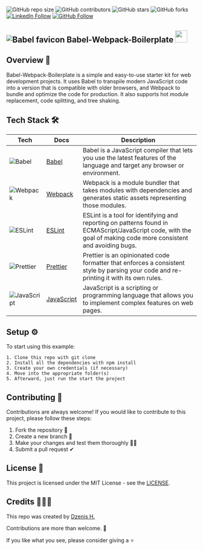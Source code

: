 ##

![GitHub repo size](https://img.shields.io/github/repo-size/dzenis-h/Babel-Webpack-Boilerplate)
![GitHub contributors](https://img.shields.io/github/contributors/dzenis-h/Babel-Webpack-Boilerplate)
![GitHub stars](https://img.shields.io/github/stars/dzenis-h/Babel-Webpack-Boilerplate?style=social)
![GitHub forks](https://img.shields.io/github/forks/dzenis-h/Babel-Webpack-Boilerplate?style=social)
[![LinkedIn Follow](https://img.shields.io/badge/-Follow-blue?style=social&logo=linkedin&link=https://www.linkedin.com/in/dzenis-h/)](https://www.linkedin.com/in/dzenis-h/)
[![GitHub Follow](https://img.shields.io/badge/-Follow-black?style=social&logo=github&link=https://github.com/dzenis-h)](https://github.com/dzenis-h)

##

## ![Babel favicon](https://babeljs.io/img/favicon.png) Babel-Webpack-Boilerplate <img src="https://topheman.github.io/webpack-babel-starter/assets/974262647c82057b6078c432841a53ea.png" height=32px />

## Overview 👀

Babel-Webpack-Boilerplate is a simple and easy-to-use starter kit for web development projects. It uses Babel to transpile modern JavaScript code into a version that is compatible with older browsers, and Webpack to bundle and optimize the code for production. It also supports hot module replacement, code splitting, and tree shaking.

## Tech Stack 🛠️

| Tech | Docs | Description |
| ---- | ---- | ----------- |
| ![Babel](https://img.shields.io/badge/Babel-F9DC3E?style=for-the-badge&logo=babel&logoColor=black) | [Babel](https://babeljs.io/docs/en/) | Babel is a JavaScript compiler that lets you use the latest features of the language and target any browser or environment. |
| ![Webpack](https://img.shields.io/badge/Webpack-8DD6F9?style=for-the-badge&logo=webpack&logoColor=black) | [Webpack](https://webpack.js.org/concepts/) | Webpack is a module bundler that takes modules with dependencies and generates static assets representing those modules. |
| ![ESLint](https://img.shields.io/badge/ESLint-4B32C3?style=for-the-badge&logo=eslint&logoColor=white) | [ESLint](https://eslint.org/docs/user-guide/getting-started) | ESLint is a tool for identifying and reporting on patterns found in ECMAScript/JavaScript code, with the goal of making code more consistent and avoiding bugs. |
| ![Prettier](https://img.shields.io/badge/Prettier-F7B93E?style=for-the-badge&logo=prettier&logoColor=black) | [Prettier](https://prettier.io/docs/en/index.html) | Prettier is an opinionated code formatter that enforces a consistent style by parsing your code and re-printing it with its own rules. |
| ![JavaScript](https://img.shields.io/badge/JavaScript-F7DF1E?style=for-the-badge&logo=javascript&logoColor=black) | [JavaScript](https://developer.mozilla.org/en-US/docs/Web/JavaScript) | JavaScript is a scripting or programming language that allows you to implement complex features on web pages. |

## Setup ⚙️

To start using this example:

```
1. Clone this repo with git clone
2. Install all the dependencies with npm install
3. Create your own credentials (if necessary)
4. Move into the appropriate folder(s)
5. Afterward, just run the start the project
```

## Contributing 🙌

Contributions are always welcome! If you would like to contribute to this project, please follow these steps:

1. Fork the repository 🍴
2. Create a new branch 🌵
3. Make your changes and test them thoroughly 👨‍💻
4. Submit a pull request ✔

## License 📑

This project is licensed under the MIT License - see the [LICENSE](https://docs.google.com/document/d/11WK7tVoTFRMcWCuGZQCRWxEsDUEJ_6ArtfV-NjWcBCU/edit?usp=sharing).

## Credits 👨🏻‍💻

This repo was created by [Dzenis H.](https://dzenis.tech)

Contributions are more than welcome. 🫡

If you like what you see, please consider giving a ⭐️
